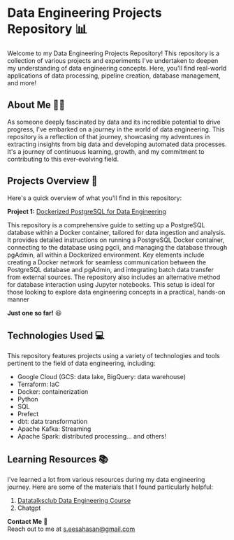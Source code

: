 # Data Engineering Projects Repository 📊

Welcome to my Data Engineering Projects Repository! This repository is a collection of various projects and experiments I've undertaken to deepen my understanding of data engineering concepts. Here, you'll find real-world applications of data processing, pipeline creation, database management, and more!

## About Me 🙋‍♂️
As someone deeply fascinated by data and its incredible potential to drive progress, I've embarked on a journey in the world of data engineering. This repository is a reflection of that journey, showcasing my adventures in extracting insights from big data and developing automated data processes. It's a journey of continuous learning, growth, and my commitment to contributing to this ever-evolving field.

## Projects Overview 📁
Here's a quick overview of what you'll find in this repository:

**Project 1:** [Dockerized PostgreSQL for Data Engineering](Docker_SQL)

This repository is a comprehensive guide to setting up a PostgreSQL database within a Docker container, tailored for data ingestion and analysis. It provides detailed instructions on running a PostgreSQL Docker container, connecting to the database using pgcli, and managing the database through pgAdmin, all within a Dockerized environment. Key elements include creating a Docker network for seamless communication between the PostgreSQL database and pgAdmin, and integrating batch data transfer from external sources. The repository also includes an alternative method for database interaction using Jupyter notebooks. This setup is ideal for those looking to explore data engineering concepts in a practical, hands-on manner

**Just one so far!** 😆

## Technologies Used 💻

This repository features projects using a variety of technologies and tools pertinent to the field of data engineering, including:

- Google Cloud (GCS: data lake, BigQuery: data warehouse)
- Terraform: IaC
- Docker: containerization
- Python
- SQL
- Prefect
- dbt: data transformation
- Apache Kafka: Streaming
- Apache Spark: distributed processing... and others!

## Learning Resources 📚
I've learned a lot from various resources during my data engineering journey. Here are some of the materials that I found particularly helpful:

1. [Datatalksclub Data Engineering Course](https://github.com/DataTalksClub/data-engineering-zoomcamp)
2. Chatgpt


**Contact Me** 📧\
Reach out to me at s.eesahasan@gmail.com

